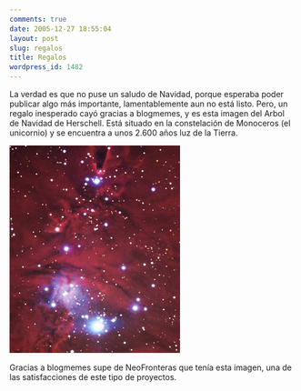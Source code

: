 ```yaml
---
comments: true
date: 2005-12-27 18:55:04
layout: post
slug: regalos
title: Regalos
wordpress_id: 1482
---
```


La verdad es que no puse un saludo de Navidad, porque esperaba poder publicar algo más importante, lamentablemente aun no está listo.
Pero, un regalo inesperado cayó gracias a blogmemes, y es esta imagen del Arbol de Navidad de Herschell. Está situado en la constelación de Monoceros (el unicornio) y se encuentra a unos 2.600 años luz de la Tierra.

![](arbol_de_navidad.jpg)

Gracias a blogmemes supe de NeoFronteras que tenía esta imagen, una de las satisfacciones de este tipo de proyectos.
